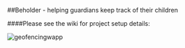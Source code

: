 ##Beholder - helping guardians keep track of their children

####Please see the wiki for project setup details:

![geofencingwapp](https://cloud.githubusercontent.com/assets/7423576/22383527/09cf1926-e47f-11e6-8a03-46b3047980ce.png)
